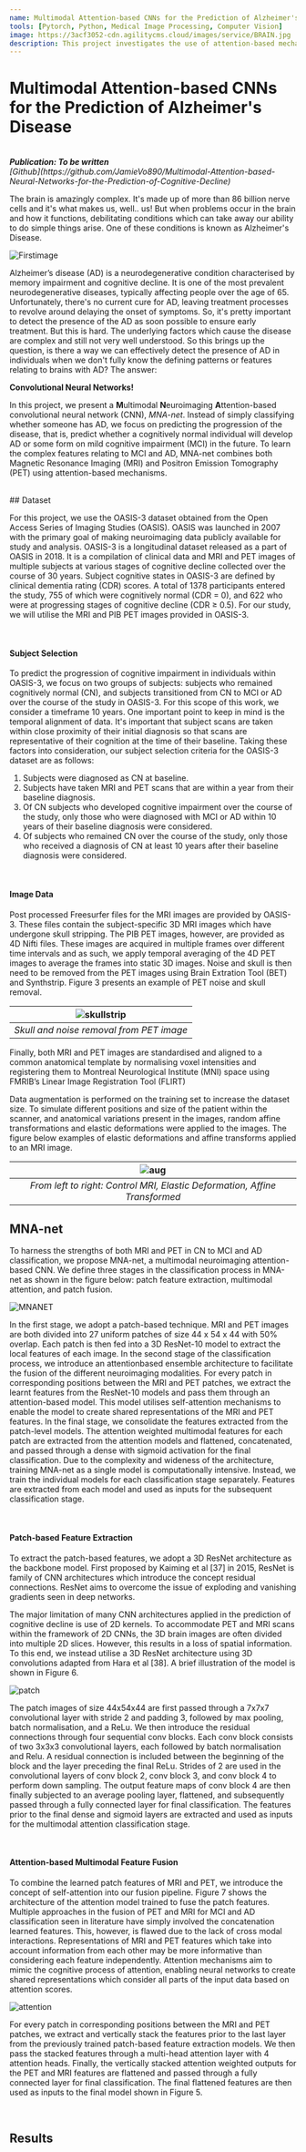 ```yaml
---
name: Multimodal Attention-based CNNs for the Prediction of Alzheimer's Disease
tools: [Pytorch, Python, Medical Image Processing, Computer Vision]
image: https://3acf3052-cdn.agilitycms.cloud/images/service/BRAIN.jpg
description: This project investigates the use of attention-based mechanisms in the fusion of MRI and PET images to predict the progression of Alzheimer's disease.
---
```


# Multimodal Attention-based CNNs for the Prediction of Alzheimer's Disease
<br>
<i><b>Publication: To be written</b></i>
<br><i>[Github](https://github.com/JamieVo890/Multimodal-Attention-based-Neural-Networks-for-the-Prediction-of-Cognitive-Decline)</i>


The brain is amazingly complex. It's made up of more than 86 billion nerve cells and it's what makes us, well.. us! But when problems occur in the brain and how it functions, debilitating conditions which can take away our ability to do simple things arise. One of these conditions is known as Alzheimer's Disease.

![Firstimage](https://media.istockphoto.com/id/1358833655/vector/vector-illustration-of-confused-man-with-mess-in-his-head.jpg?s=612x612&w=0&k=20&c=8sJzusexsxa5wKxwezZgOS7HQA7PJ6HOk9T5CqbjjgE=)

Alzheimer’s disease (AD) is a neurodegenerative condition characterised by memory
impairment and cognitive decline. It is one of the most prevalent neurodegenerative diseases,
typically affecting people over the age of 65. Unfortunately, there's 
no current cure for AD, leaving treatment processes to revolve around delaying the onset of symptoms. So, it's pretty important to detect the presence of the AD as soon possible to ensure early treatment. But this is hard. The underlying factors which cause the disease are complex and still not very well understood. So this brings up the question, is there a way we can effectively detect the presence of AD in individuals when we don't fully know the defining patterns or features relating to brains with AD? The answer:

<b>Convolutional Neural Networks!</b>

In this project, we present a <b>M</b>ultimodal <b>N</b>euroimaging <b>A</b>ttention-based convolutional neural network (CNN), <i>MNA-net</i>. Instead of simply classifying whether someone has AD, we focus on predicting the progression of the disease, that is, predict whether a cognitively normal individual will develop AD or some form on mild cognitive impairment (MCI) in the future. To learn the complex features relating to MCI and AD, MNA-net combines both Magnetic Resonance Imaging (MRI) and Positron Emission Tomography (PET) using attention-based mechanisms.

<br>
## Dataset

For this project, we use the OASIS-3 dataset obtained from the Open Access Series of Imaging Studies (OASIS). OASIS was launched in 2007 with the primary goal of making neuroimaging data publicly available for study and analysis. OASIS-3 is a longitudinal dataset released as a part of OASIS in 2018. It is a compilation of clinical data and MRI and PET images of multiple subjects at various stages of cognitive decline collected over the course of 30 years. Subject cognitive states in OASIS-3 are defined by clinical dementia rating (CDR) scores. A total of 1378 participants entered the study, 755 of which were cognitively normal (CDR = 0), and 622 who were at progressing stages of cognitive decline (CDR ≥ 0.5). For our study, we will utilise the MRI and PIB PET images provided in OASIS-3.

<br>

#### Subject Selection

To predict the progression of cognitive impairment in individuals within OASIS-3,
we focus on two groups of subjects: subjects who remained cognitively normal (CN), and subjects transitioned from CN to MCI or AD over the course of the study in OASIS-3. For
this scope of this work, we consider a timeframe 10 years. One important point to keep in mind
is the temporal alignment of data. It's important that subject scans are taken within close proximity of their initial diagnosis so that scans are representative of their cognition at the time of their baseline. Taking these factors into consideration, our subject selection criteria for the OASIS-3 dataset are as follows:
1. Subjects were diagnosed as CN at baseline.
2. Subjects have taken MRI and PET scans that are within a year from their
baseline diagnosis.
3. Of CN subjects who developed cognitive impairment over the course of the
study, only those who were diagnosed with MCI or AD within 10 years of
their baseline diagnosis were considered.
4. Of subjects who remained CN over the course of the study, only those who
received a diagnosis of CN at least 10 years after their baseline diagnosis were
considered.

<br>

#### Image Data

Post processed Freesurfer files for the MRI images are provided by OASIS-3. These
files contain the subject-specific 3D MRI images which have undergone skull stripping. The PIB PET images, however, are provided as 4D Nifti files. These images
are acquired in multiple frames over different time intervals and as such,
we apply temporal averaging of the 4D PET images to average the frames into
static 3D images. Noise and skull is then need to be removed from the PET images using Brain
Extration Tool (BET) and Synthstrip. Figure 3 presents an example of
PET noise and skull removal. 

| ![skullstrip](https://github.com/JamieVo890/Multimodal-Attention-based-Neural-Networks-for-the-Prediction-of-Cognitive-Decline/assets/70950884/4142d03d-f255-4f75-aabc-8cf54d6ffeea) |
|:--:| 
| *Skull and noise removal from PET image* |

Finally, both MRI and PET images are standardised and aligned to a common anatomical template by normalising voxel intensities and registering them to Montreal Neurological Institute (MNI) space using FMRIB’s Linear Image Registration Tool (FLIRT) 

Data augmentation is performed on the training set to increase the dataset size. To
simulate different positions and size of the patient within the scanner, and anatomical variations present in the images, random affine transformations and elastic deformations were applied to the images. The figure below examples of elastic deformations and affine transforms applied to an MRI image.

| ![aug](https://github.com/JamieVo890/Multimodal-Attention-based-Neural-Networks-for-the-Prediction-of-Cognitive-Decline/assets/70950884/2b733000-e4a6-4e97-825e-abe46670d127) |
|:--:| 
| *From left to right: Control MRI, Elastic Deformation, Affine Transformed* |


## MNA-net
To harness the strengths of both MRI and PET in CN to MCI and AD classification,
we propose MNA-net, a multimodal neuroimaging attention-based CNN. We define
three stages in the classification process in MNA-net as shown in the figure below: patch
feature extraction, multimodal attention, and patch fusion.

![MNANET](https://user-images.githubusercontent.com/70950884/277098743-8658a856-293d-479b-b859-1a847c5c58fe.png)

In the first stage, we adopt a patch-based technique. MRI and PET images are
both divided into 27 uniform patches of size 44 x 54 x 44 with 50% overlap. Each
patch is then fed into a 3D ResNet-10 model to extract the local features of each
image. In the second stage of the classification process, we introduce an attentionbased ensemble architecture to facilitate the fusion of the different neuroimaging
modalities. For every patch in corresponding positions between the MRI and PET
patches, we extract the learnt features from the ResNet-10 models and pass them
through an attention-based model. This model utilises self-attention mechanisms to
enable the model to create shared representations of the MRI and PET features. In
the final stage, we consolidate the features extracted from the patch-level models.
The attention weighted multimodal features for each patch are extracted from the
attention models and flattened, concatenated, and passed through a dense with
sigmoid activation for the final classification.
Due to the complexity and wideness of the architecture, training MNA-net as a
single model is computationally intensive. Instead, we train the individual models
for each classification stage separately. Features are extracted from each model and
used as inputs for the subsequent classification stage.

<br>

#### Patch-based Feature Extraction
To extract the patch-based features, we adopt a 3D ResNet architecture as the
backbone model. First proposed by Kaiming et al [37] in 2015, ResNet is family of
CNN architectures which introduce the concept residual connections. ResNet aims
to overcome the issue of exploding and vanishing gradients seen in deep networks.

The major limitation of many CNN architectures applied in the prediction of
cognitive decline is use of 2D kernels. To accommodate PET and MRI scans within
the framework of 2D CNNs, the 3D brain images are often divided into multiple
2D slices. However, this results in a loss of spatial information. To this end, we
instead utilise a 3D ResNet architecture using 3D convolutions adapted from Hara
et al [38]. A brief illustration of the model is shown in Figure 6. 

![patch](https://user-images.githubusercontent.com/70950884/277109747-de9d45c0-1998-4e86-9f44-b512247b95da.png)

The patch images of size 44x54x44 are first passed through a 7x7x7 convolutional layer with stride 2
and padding 3, followed by max pooling, batch normalisation, and a ReLu. We then
introduce the residual connections through four sequential conv blocks. Each conv
block consists of two 3x3x3 convolutional layers, each followed by batch normalisation and Relu. A residual connection is included between the beginning of the block
and the layer preceding the final ReLu. Strides of 2 are used in the convolutional
layers of conv block 2, conv block 3, and conv block 4 to perform down sampling.
The output feature maps of conv block 4 are then finally subjected to an average
pooling layer, flattened, and subsequently passed through a fully connected layer
for final classification. The features prior to the final dense and sigmoid layers are
extracted and used as inputs for the multimodal attention classification stage.

<br>

#### Attention-based Multimodal Feature Fusion
To combine the learned patch features of MRI and PET, we introduce the concept of
self-attention into our fusion pipeline. Figure 7 shows the architecture of the attention model trained to fuse the patch features. Multiple approaches in the fusion of
PET and MRI for MCI and AD classification seen in literature have simply involved
the concatenation learned features. This, however, is flawed due to the lack of cross
modal interactions. Representations of MRI and PET features which take into account information from each other may be more informative than considering each
feature independently. Attention mechanisms aim to mimic the cognitive process of
attention, enabling neural networks to create shared representations which consider
all parts of the input data based on attention scores.

![attention](https://user-images.githubusercontent.com/70950884/277109752-0e5a9a65-8c52-4129-8086-e601ed9a533a.png)

For every patch in corresponding positions between the MRI and PET patches,
we extract and vertically stack the features prior to the last layer from the previously
trained patch-based feature extraction models. We then pass the stacked features
through a multi-head attention layer with 4 attention heads. Finally, the vertically
stacked attention weighted outputs for the PET and MRI features are flattened and
passed through a fully connected layer for final classification. The final flattened
features are then used as inputs to the final model shown in Figure 5.

<br>

## Results
